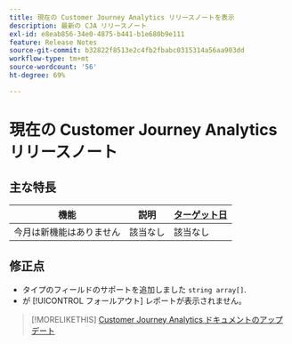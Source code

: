 ```yaml
---
title: 現在の Customer Journey Analytics リリースノートを表示
description: 最新の CJA リリースノート
exl-id: e8eab856-34e0-4875-b441-b1e680b9e111
feature: Release Notes
source-git-commit: b32822f8513e2c4fb2fbabc0315314a56aa903dd
workflow-type: tm+mt
source-wordcount: '56'
ht-degree: 69%

---
```


# 現在の Customer Journey Analytics リリースノート

## 主な特長

| 機能 | 説明 | [ターゲット日](/help/release-notes/releases.md) |
| ----------- | ---------- | ----- |
| 今月は新機能はありません | 該当なし | 該当なし |

## 修正点

* タイプのフィールドのサポートを追加しました `string array[]`.
* が [!UICONTROL フォールアウト] レポートが表示されません。

>[!MORELIKETHIS]
>[Customer Journey Analytics ドキュメントのアップデート](/help/release-notes/doc-changes.md)
